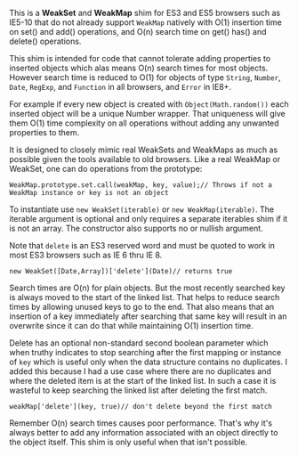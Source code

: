 This is a __WeakSet__ and __WeakMap__ shim for ES3 and ES5 browsers such as IE5-10 that do not already support `WeakMap` natively with O(1) insertion time on set() and add() operations, and O(n) search time on get() has() and delete() operations.

This shim is intended for code that cannot tolerate adding properties to inserted objects which alas means O(n) search times for most objects. However search time is reduced to O(1) for objects of type `String`, `Number`, `Date`, `RegExp`, and `Function` in all browsers, and `Error` in IE8+.

For example if every new object is created with `Object(Math.random())` each inserted object will be a unique Number wrapper. That uniqueness will give them O(1) time complexity on all operations without adding any unwanted properties to them.

It is designed to closely mimic real WeakSets and WeakMaps as much as possible given the tools available to old browsers. Like a real WeakMap or WeakSet, one can do operations from the prototype:

    WeakMap.prototype.set.call(weakMap, key, value);// Throws if not a WeakMap instance or key is not an object

To instantiate use `new WeakSet(iterable)` or `new WeakMap(iterable)`. The iterable argument is optional and only requires a separate iterables shim if it is not an array. The constructor also supports no or nullish argument.

Note that `delete` is an ES3 reserved word and must be quoted to work in most ES3 browsers such as IE 6 thru IE 8.

    new WeakSet([Date,Array])['delete'](Date)// returns true

Search times are O(n) for plain objects. But the most recently searched key is always moved to the start of the linked list. That helps to reduce search times by allowing unused keys to go to the end. That also means that an insertion of a key immediately after searching that same key will result in an overwrite since it can do that while maintaining O(1) insertion time.

Delete has an optional non-standard second boolean parameter which when truthy indicates to stop searching after the first mapping or instance of `key` which is useful only when the data structure contains no duplicates. I added this because I had a use case where there are no duplicates and where the deleted item is at the start of the linked list. In such a case it is wasteful to keep searching the linked list after deleting the first match.

    weakMap['delete'](key, true)// don't delete beyond the first match

Remember O(n) search times causes poor performance. That's why it's always better to add any information associated with an object directly to the object itself. This shim is only useful when that isn't possible.
